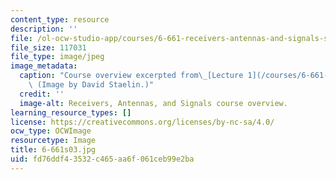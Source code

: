 ```yaml
---
content_type: resource
description: ''
file: /ol-ocw-studio-app/courses/6-661-receivers-antennas-and-signals-spring-2003/fd76ddf43532c465aa6f061ceb99e2ba_6-661s03.jpg
file_size: 117031
file_type: image/jpeg
image_metadata:
  caption: "Course overview excerpted from\_[Lecture 1](/courses/6-661-receivers-antennas-and-signals-spring-2003/pages/lecture-notes).\
    \ (Image by David Staelin.)"
  credit: ''
  image-alt: Receivers, Antennas, and Signals course overview.
learning_resource_types: []
license: https://creativecommons.org/licenses/by-nc-sa/4.0/
ocw_type: OCWImage
resourcetype: Image
title: 6-661s03.jpg
uid: fd76ddf4-3532-c465-aa6f-061ceb99e2ba
---
```


